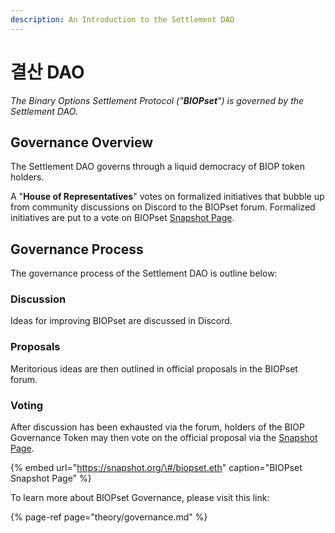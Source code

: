 ```yaml
---
description: An Introduction to the Settlement DAO
---
```


# 결산 DAO

_The Binary Options Settlement Protocol \("**BIOPset**"\) is governed by the Settlement DAO._

## Governance Overview

The Settlement DAO governs through a liquid democracy of BIOP token holders.

A "**House of Representatives**" votes on formalized initiatives that bubble up from community discussions on Discord to the BIOPset forum. Formalized initiatives are put to a vote on BIOPset [Snapshot Page](https://snapshot.org/#/biopset.eth).

## Governance Process

The governance process of the Settlement DAO is outline below:

### Discussion

Ideas for improving BIOPset are discussed in Discord.

### Proposals

Meritorious ideas are then outlined in official proposals in the BIOPset forum.

### Voting

After discussion has been exhausted via the forum, holders of the BIOP Governance Token may then vote on the official proposal via the [Snapshot Page](https://snapshot.org/#/biopset.eth).

{% embed url="https://snapshot.org/\#/biopset.eth" caption="BIOPset Snapshot Page" %}

To learn more about BIOPset Governance, please visit this link:

{% page-ref page="theory/governance.md" %}

